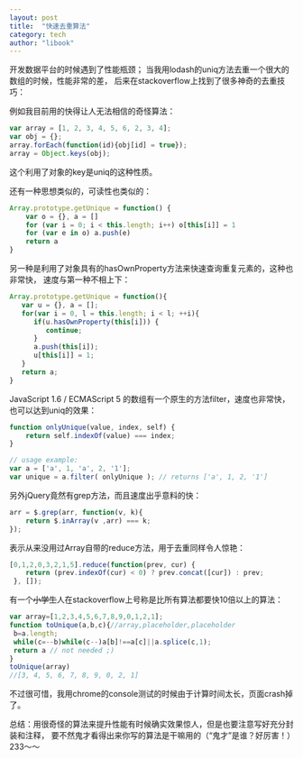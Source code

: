 ```yaml
---
layout: post
title:  "快速去重算法"
category: tech
author: "libook"
---
```


开发数据平台的时候遇到了性能瓶颈；
当我用lodash的uniq方法去重一个很大的数组的时候，性能非常的差，
后来在stackoverflow上找到了很多神奇的去重技巧：

例如我目前用的快得让人无法相信的奇怪算法：
```javascript
var array = [1, 2, 3, 4, 5, 6, 2, 3, 4];
var obj = {};
array.forEach(function(id){obj[id] = true});
array = Object.keys(obj);
```
这个利用了对象的key是uniq的这种性质。

还有一种思想类似的，可读性也类似的：
```javascript
Array.prototype.getUnique = function() {
    var o = {}, a = []
    for (var i = 0; i < this.length; i++) o[this[i]] = 1
    for (var e in o) a.push(e)
    return a
}
```

另一种是利用了对象具有的hasOwnProperty方法来快速查询重复元素的，这种也非常快，
速度与第一种不相上下：
```javascript
Array.prototype.getUnique = function(){
   var u = {}, a = [];
   for(var i = 0, l = this.length; i < l; ++i){
      if(u.hasOwnProperty(this[i])) {
         continue;
      }
      a.push(this[i]);
      u[this[i]] = 1;
   }
   return a;
}
```

JavaScript 1.6 / ECMAScript 5 的数组有一个原生的方法filter，速度也非常快，
也可以达到uniq的效果：
```javascript
function onlyUnique(value, index, self) { 
    return self.indexOf(value) === index;
}

// usage example:
var a = ['a', 1, 'a', 2, '1'];
var unique = a.filter( onlyUnique ); // returns ['a', 1, 2, '1']
```

另外jQuery竟然有grep方法，而且速度出乎意料的快：
```javascript
arr = $.grep(arr, function(v, k){
    return $.inArray(v ,arr) === k;
});
```

表示从来没用过Array自带的reduce方法，用于去重同样令人惊艳：
```javascript
[0,1,2,0,3,2,1,5].reduce(function(prev, cur) {
    return (prev.indexOf(cur) < 0) ? prev.concat([cur]) : prev;
 }, []);
```

有一个~~小学生~~人在stackoverflow上号称是比所有算法都要快10倍以上的算法：
```javascript
var array=[1,2,3,4,5,6,7,8,9,0,1,2,1];
function toUnique(a,b,c){//array,placeholder,placeholder
 b=a.length;
 while(c=--b)while(c--)a[b]!==a[c]||a.splice(c,1);
 return a // not needed ;)
}
toUnique(array)
//[3, 4, 5, 6, 7, 8, 9, 0, 2, 1] 
```
不过很可惜，我用chrome的console测试的时候由于计算时间太长，页面crash掉了。

总结：用很奇怪的算法来提升性能有时候确实效果惊人，但是也要注意写好充分封装和注释，
要不然鬼才看得出来你写的算法是干嘛用的（“鬼才”是谁？好厉害！）233～～

